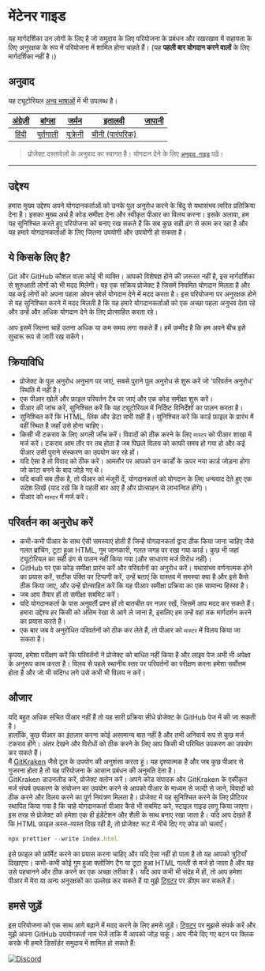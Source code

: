 #  मेंटेनर गाइड

यह मार्गदर्शिका उन लोगों के लिए है जो समुदाय के लिए परियोजना के प्रबंधन और रखरखाव में सहायता के लिए अनुरक्षक के रूप में परियोजना में शामिल होना चाहते हैं। (यह **पहली बार योगदान करने वालों** के लिए मार्गदर्शिका नहीं है।)
## अनुवाद

यह ट्यूटोरियल [अन्य भाषाओं](../README.md) में भी उपलब्ध है।



| [अंग्रेज़ी](../../maintainer_guide.md) | [बांग्ला](/translations/maintainer_guide/maintainer_guide.ben.md) | [जर्मन](/translations/maintainer_guide/maintainer_guide.ger.md) | [इतालवी](/translations/maintainer_guide/maintainer_guide.ita.md) | [जापानी](/translations/maintainer_guide/maintainer_guide.jpn.md) |
| :---: | :---: | :---: | :---: | :---: |
| [हिंदी](maintainer_guide.hin.md) | [पुर्तगाली](/translations/maintainer_guide/maintainer_guide.por.md) | [यूक्रेनी](/translations/maintainer_guide/maintainer_guide.ukr.md) | [चीनी (पारंपरिक)](/translations/maintainer_guide/maintainer_guide.zho-tc.md) |

> प्रोजेक्ट दस्तावेज़ों के अनुवाद का स्वागत है। योगदान देने के लिए [`अनुवाद गाइड`](../README.md) पढ़ें।

---

## उद्देश्य

हमारा मुख्य उद्देश्य अपने योगदानकर्ताओं को उनके पुल अनुरोध करने के बिंदु से यथासंभव त्वरित प्रतिक्रिया देना है। इसका मुख्य अर्थ है कोड समीक्षा देना और स्वीकृत पीआर का विलय करना।
इसके अलावा, हम यह सुनिश्चित करते हुए परियोजना को बनाए रख सकते हैं कि सब कुछ सही ढंग से काम कर रहा है और यह हमारे योगदानकर्ताओं के लिए जितना उपयोगी और उपयोगी हो सकता है।

## ये किसके लिए है?

Git और GitHub कौशल वाला कोई भी व्यक्ति। आपको विशेषज्ञ होने की ज़रूरत नहीं है, इस मार्गदर्शिका से शुरुआती लोगों को भी मदद मिलेगी। यह एक सक्रिय प्रोजेक्ट है जिसमें नियमित योगदान मिलता है और यह कई लोगों को अपना पहला ओपन सोर्स योगदान देने में मदद करता है। इस परियोजना पर अनुरक्षक होने से यह सुनिश्चित करने में मदद मिलती है कि यह हमारे योगदानकर्ताओं को एक अच्छा पहला अनुभव देता रहे और उन्हें और अधिक योगदान देने के लिए प्रोत्साहित करता रहे।

आप इसमें जितना चाहें उतना अधिक या कम समय लगा सकते हैं। हमें उम्मीद है कि हम अपने बीच इसे सुचारू रूप से जारी रख सकेंगे।

## क्रियाविधि

- प्रोजेक्ट के पुल अनुरोध अनुभाग पर जाएं, सबसे पुराने पुल अनुरोध से शुरू करें जो 'परिवर्तन अनुरोध' स्थिति में नहीं है।
- एक पीआर खोलें और फ़ाइल परिवर्तन टैब पर जाएं और एक कोड समीक्षा शुरू करें।
- पीआर की जांच करें, सुनिश्चित करें कि यह ट्यूटोरियल में निर्दिष्ट विनिर्देशों का पालन करता है।
- सुनिश्चित करें कि HTML, लिंक और डेटा सभी सही हैं। सुनिश्चित करें कि कार्ड फ़ाइल के प्रारंभ में वहीं स्थित है जहाँ उसे होना चाहिए।
- किसी भी टकराव के लिए अगली जाँच करें। विवादों को ठीक करने के लिए `मास्टर` को पीआर शाखा में मर्ज करें। टकराव आम तौर पर तब होता है जब पिछले विलय को काफी समय हो गया हो और कई पीआर उसी पुराने संस्करण का उपयोग कर रहे हों।
- यदि ऐसा है तो विवाद को ठीक करें। आमतौर पर आपको उन कार्डों के ऊपर नया कार्ड जोड़ना होगा जो कांटा बनने के बाद जोड़े गए थे।
- यदि बाकी सब ठीक है, तो पीआर को मंजूरी दें, योगदानकर्ता को योगदान के लिए धन्यवाद देते हुए एक संदेश लिखें (याद रखें कि वे पहली बार आए हैं और प्रोत्साहन से लाभान्वित होंगे)।
- पीआर को `मास्टर` में मर्ज करें।

## परिवर्तन का अनुरोध करें

- कभी-कभी पीआर के साथ ऐसी समस्याएं होती हैं जिन्हें योगदानकर्ता द्वारा ठीक किया जाना चाहिए जैसे गलत ब्रांचिंग, टूटा हुआ HTML, गुम जानकारी, गलत जगह पर रखा गया कार्ड। कुछ भी जहां ट्यूटोरियल का सही ढंग से पालन नहीं किया गया (और साधारण मर्ज विरोध नहीं)।
- GitHub पर एक कोड समीक्षा प्रारंभ करें और परिवर्तनों का अनुरोध करें। यथासंभव वर्णनात्मक होने का प्रयास करें, सटीक पंक्ति पर टिप्पणी करें, उन्हें बताएं कि वास्तव में समस्या क्या है और इसे कैसे ठीक किया जाए, और उन्हें प्रोत्साहित करें कि यह पीआर समीक्षा प्रक्रिया का एक सामान्य हिस्सा है।
- जब आप तैयार हों तो समीक्षा सबमिट करें।
- यदि योगदानकर्ता के पास अनुवर्ती प्रश्न हों तो बातचीत पर नज़र रखें, जिसमें आप मदद कर सकते हैं। हमारा उद्देश्य हर किसी को अंतिम रेखा से आगे ले जाना है, इसलिए हम उन्हें वहां तक ​​मार्गदर्शन करने का प्रयास करते हैं।
- एक बार जब वे अनुरोधित परिवर्तनों को ठीक कर लेते हैं, तो पीआर को `मास्टर` में विलय किया जा सकता है।

कृपया, हमेशा परीक्षण करें कि परिवर्तनों ने प्रोजेक्ट को बाधित नहीं किया है और लाइव पेज अभी भी अपेक्षा के अनुरूप काम करता है। विलय से पहले स्थानीय स्तर पर परिवर्तनों का परीक्षण करना हमेशा सर्वोत्तम होता है और जो भी संदिग्ध लगे उसे कभी भी विलय न करें।

## औजार

यदि बहुत अधिक संचित पीआर नहीं हैं तो यह सारी प्रक्रिया सीधे प्रोजेक्ट के GitHub पेज में की जा सकती है।  
हालाँकि, कुछ पीआर का इंतज़ार करना कोई असामान्य बात नहीं है और तभी अनिवार्य रूप से कुछ मर्ज टकराव होंगे। अंतर देखने और विरोधों को ठीक करने के लिए आप किसी भी परिचित उपकरण का उपयोग कर सकते हैं।  
मैं [GitKraken](https://www.gitkraken.com/download) जैसे टूल के उपयोग की अनुशंसा करता हूं। यह दृश्यात्मक है और जब कुछ पीआर से गुजरना होता है तो यह परियोजना के आसान प्रबंधन की अनुमति देता है।  
GitKraken डाउनलोड करें, प्रोजेक्ट क्लोन करें। अपने कोड संपादक और GitKraken के एकीकृत मर्ज संघर्ष उपकरण के संयोजन का उपयोग करने से आपको पीआर के माध्यम से जल्दी से जाने, विवादों को ठीक करने और विलय करने का पूर्ण नियंत्रण मिलता है।
प्रोजेक्ट में यह सुनिश्चित करने के लिए प्रीटियर स्थापित किया गया है कि चाहे योगदानकर्ता पीआर कैसे भी सबमिट करे, स्टाइल गाइड लागू किया जाएगा। इस तरह से प्रोजेक्ट को हमेशा एक ही इंडेंटेशन और शैली के साथ बनाए रखा जाता है।
यदि आप देखते हैं कि HTML फ़ाइल अस्त-व्यस्त दिख रही है, तो प्रोजेक्ट रूट में नीचे दिए गए कोड को चलाएँ।
```js
npx prettier --write index.html
```

इसे फ़ाइल को फ़ॉर्मेट करने का प्रयास करना चाहिए और यदि ऐसा नहीं हो पाता है तो यह आपको त्रुटियाँ दिखाएगा। कभी-कभी कोई गुम हुआ क्लोजिंग टैग या टूटा हुआ HTML गलती से मर्ज हो जाता है और यह उसे पहचानने और ठीक करने का एक अच्छा तरीका है।
यदि आप कभी भी संदेह में हों, तो आप हमेशा पीआर में मेरा या अन्य अनुरक्षकों का उल्लेख कर सकते हैं या मुझे [ट्विटर](https://twitter.com/Syknapse) पर डीएम कर सकते हैं। 

## हमसे जुड़ें
इस परियोजना को एक साथ आगे बढ़ाने में मदद करने के लिए हमसे जुड़ें। [ट्विटर](https://twitter.com/Syknapse) पर मुझसे संपर्क करें और मुझे अपना GitHub उपयोगकर्ता नाम भेजें ताकि मैं आपको जोड़ सकूं। आप नीचे दिए गए बटन पर क्लिक करके भी हमारे डिसॉर्डर समुदाय में शामिल हो सकते हैं:

[![Discord](https://badgen.net/discord/online-members/tWkvS4ueVF?label=Join%20Our%20Discord%20Server&icon=discord)](https://discord.gg/tWkvS4ueVF 'Join our Discord server!')
